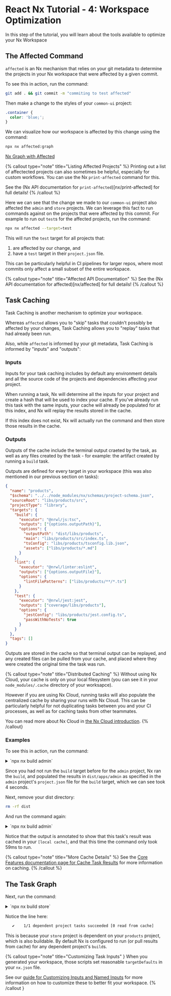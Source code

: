# React Nx Tutorial - 4: Workspace Optimization

In this step of the tutorial, you will learn about the tools available to optimize your Nx Workspace

## The Affected Command

`affected` is an Nx mechanism that relies on your git metadata to determine the projects in your Nx workspace that were affected by a given commit.

To see this in action, run the command:

```bash
git add . && git commit -m "commiting to test affected"
```

Then make a change to the styles of your `common-ui` project:

```css {% filename="libs/common-ui/src/lib/common-ui.module.css" }
.container {
  color: 'blue;';
}
```

We can visualize how our workspace is affected by this change using the command:

```bash
npx nx affected:graph
```

[Nx Graph with Affected](/react-tutorial/nx-graph-with-affected.png)

{% callout type="note" title="Listing Affected Projects" %}
Printing out a list of affectected projects can also sometimes be helpful, especially for custom workflows. You can use the Nx `print-affected` command for this.

See the (Nx API documentation for `print-affected`)[nx/print-affected] for full details!
{% /callout %}

Here we can see that the change we made to our `common-ui` project also affected the `admin` and `store` projects. We can leverage this fact to run commands against on the projects that were affected by this commit. For example to run out `test`s for the affected projects, run the command:

```bash
npx nx affected --target=test
```

This will run the `test` target for all projects that:

1. are affected by our change, and
2. have a `test` target in their `project.json` file.

This can be particularly helpful in CI pipelines for larger repos, where most commits only affect a small subset of the entire workspace.

{% callout type="note" title="Affected API Documentation" %}
See the (Nx API documentation for affected)[nx/affected] for full details!
{% /callout %}

## Task Caching

Task Caching is another mechanism to optimize your workspace.

Whereas `affected` allows you to "skip" tasks that couldn't possibly be affected by your changes, Task Caching allows you to "replay" tasks that had already been run.

Also, while `affected` is informed by your git metadata, Task Caching is informed by "inputs" and "outputs":

### Inputs

Inputs for your task caching includes by default any environment details and all the source code of the projects and dependencies affecting your project.

When running a task, Nx will determine all the inputs for your project and create a hash that will be used to index your cache. If you've already run this task with the same inputs, your cache will already be populated for at this index, and Nx will replay the results stored in the cache.

If this index does not exist, Nx will actually run the command and then store those results in the cache.

### Outputs

Outputs of the cache include the terminal output craeted by the task, as well as any files created by the task - for example: the artifact created by running a `build` task.

Outputs are defined for every target in your workspace (this was also mentioned in our previous section on tasks):

```json {% filename="libs/products/project.json" %}
{
  "name": "products",
  "$schema": "../../node_modules/nx/schemas/project-schema.json",
  "sourceRoot": "libs/products/src",
  "projectType": "library",
  "targets": {
    "build": {
      "executor": "@nrwl/js:tsc",
      "outputs": ["{options.outputPath}"],
      "options": {
        "outputPath": "dist/libs/products",
        "main": "libs/products/src/index.ts",
        "tsConfig": "libs/products/tsconfig.lib.json",
        "assets": ["libs/products/*.md"]
      }
    },
    "lint": {
      "executor": "@nrwl/linter:eslint",
      "outputs": ["{options.outputFile}"],
      "options": {
        "lintFilePatterns": ["libs/products/**/*.ts"]
      }
    },
    "test": {
      "executor": "@nrwl/jest:jest",
      "outputs": ["coverage/libs/products"],
      "options": {
        "jestConfig": "libs/products/jest.config.ts",
        "passWithNoTests": true
      }
    }
  },
  "tags": []
}
```

Outputs are stored in the cache so that terminal output can be replayed, and any created files can be pulled from your cache, and placed where they were created the original time the task was run.

{% callout type="note" title="Distributed Caching" %}
Without using Nx Cloud, your cache is only on your local filesystem (you can see it in your `node_modules/.cache` directory of your worksapce).

However if you are using Nx Cloud, running tasks will also populate the centralized cache by sharing your runs with Nx Cloud. This can be particularly helpful for not duplicating tasks between you and your CI processes, as well as for caching tasks from other teammates.

You can read more about Nx Cloud in [the Nx Cloud introduction](/nx-cloud/intro/what-is-nx-cloud).
{% /callout}

### Examples

To see this in action, run the command:

<details>
<summary>`npx nx build admin`</summary>

```bash

> nx run admin:build:production

Entrypoint main 139 KiB = runtime.54e36ebee261465d.js 1.19 KiB main.623d91691bdb6754.css 42 bytes main.303fe7c1dcf5306b.js 137 KiB
Entrypoint polyfills 93.5 KiB = runtime.54e36ebee261465d.js 1.19 KiB polyfills.bd0d0abec287a28e.js 92.3 KiB
Entrypoint styles 1.19 KiB = runtime.54e36ebee261465d.js 1.19 KiB styles.ef46db3751d8e999.css 0 bytes
chunk (runtime: runtime) main.623d91691bdb6754.css, main.303fe7c1dcf5306b.js (main) 144 KiB (javascript) 50 bytes (css/mini-extract) [initial] [rendered]
chunk (runtime: runtime) polyfills.bd0d0abec287a28e.js (polyfills) 301 KiB [initial] [rendered]
chunk (runtime: runtime) styles.ef46db3751d8e999.css (styles) 50 bytes (javascript) 80 bytes (css/mini-extract) [initial] [rendered]
chunk (runtime: runtime) runtime.54e36ebee261465d.js (runtime) 3.23 KiB [entry] [rendered]
webpack compiled successfully (0c0df3e6c70c6b7b)

 ———————————————————————————————————————————————————————————————————————————————————————————————————————————————————————————————————————————————————————————————————————————————————————————————————————————————————————————————————————————————————————————————————————————————————————————————————————————————————

 >  NX   Successfully ran target build for project admin (4s)
```

</details>

Since you had not run the `build` target before for the `admin` project, Nx ran the `build`, and populated the results in `dist/apps/admin` as specified in the `admin` project's `project.json` file for the `build` target, which we can see took 4 seconds.

Next, remove your dist directory:

```bash
rm -rf dist
```

And run the command again:

<details>
<summary>`npx nx build admin`</summary>

```bash

> nx run admin:build:production  [local cache]

Entrypoint main 139 KiB = runtime.54e36ebee261465d.js 1.19 KiB main.623d91691bdb6754.css 42 bytes main.303fe7c1dcf5306b.js 137 KiB
Entrypoint polyfills 93.5 KiB = runtime.54e36ebee261465d.js 1.19 KiB polyfills.bd0d0abec287a28e.js 92.3 KiB
Entrypoint styles 1.19 KiB = runtime.54e36ebee261465d.js 1.19 KiB styles.ef46db3751d8e999.css 0 bytes
chunk (runtime: runtime) main.623d91691bdb6754.css, main.303fe7c1dcf5306b.js (main) 144 KiB (javascript) 50 bytes (css/mini-extract) [initial] [rendered]
chunk (runtime: runtime) polyfills.bd0d0abec287a28e.js (polyfills) 301 KiB [initial] [rendered]
chunk (runtime: runtime) styles.ef46db3751d8e999.css (styles) 50 bytes (javascript) 80 bytes (css/mini-extract) [initial] [rendered]
chunk (runtime: runtime) runtime.54e36ebee261465d.js (runtime) 3.23 KiB [entry] [rendered]
webpack compiled successfully (0c0df3e6c70c6b7b)

 ———————————————————————————————————————————————————————————————————————————————————————————————————————————————————————————————————————————————————————————————————————————————————————————————————————————————————————————————————————————————————————————————————————————————————————————————————————————————————

 >  NX   Successfully ran target build for project admin (59ms)

   Nx read the output from the cache instead of running the command for 1 out of 1 tasks.
```

</details>

Notice that the output is annotated to show that this task's result was cached in your `[local cache]`, and that this time the command only took 59ms to run.

{% callout type="note" title="More Cache Details" %}
See the [Core Features documentation page for Cache Task Results](/core-features/cache-task-results) for more information on caching.
{% /callout %}

## The Task Graph

Next, run the command:

<details>
<summary>`npx nx build store`</summary>

```bash
   ✔    1/1 dependent project tasks succeeded [0 read from cache]

   Hint: you can run the command with --verbose to see the full dependent project outputs

 ———————————————————————————————————————————————————————————————————————————————————————————————————————————————————————————————————————————————————————————————————————————————————————————————————————————————————————————————————————————————————————————————————————————————————————————————————————————————————


> nx run store:build:production

Entrypoint main 139 KiB = runtime.54e36ebee261465d.js 1.19 KiB main.623d91691bdb6754.css 42 bytes main.94f9a4a3cec4f056.js 138 KiB
Entrypoint polyfills 93.5 KiB = runtime.54e36ebee261465d.js 1.19 KiB polyfills.bd0d0abec287a28e.js 92.3 KiB
Entrypoint styles 1.19 KiB = runtime.54e36ebee261465d.js 1.19 KiB styles.ef46db3751d8e999.css 0 bytes
chunk (runtime: runtime) main.623d91691bdb6754.css, main.94f9a4a3cec4f056.js (main) 145 KiB (javascript) 50 bytes (css/mini-extract) [initial] [rendered]
chunk (runtime: runtime) polyfills.bd0d0abec287a28e.js (polyfills) 301 KiB [initial] [rendered]
chunk (runtime: runtime) styles.ef46db3751d8e999.css (styles) 50 bytes (javascript) 80 bytes (css/mini-extract) [initial] [rendered]
chunk (runtime: runtime) runtime.54e36ebee261465d.js (runtime) 3.23 KiB [entry] [rendered]
webpack compiled successfully (06e95dfdacea84c7)

 ———————————————————————————————————————————————————————————————————————————————————————————————————————————————————————————————————————————————————————————————————————————————————————————————————————————————————————————————————————————————————————————————————————————————————————————————————————————————————

 >  NX   Successfully ran target build for project store and 1 task(s) it depends on (5s)
```

</details>

Notice the line here:

```bash
   ✔    1/1 dependent project tasks succeeded [0 read from cache]
```

This is because your `store` project is dependent on your `products` project, which is also buildable. By default Nx is configured to run (or pull results from cache) for any dependent project's `build`s.

{% callout type="note" title="Customizing Task Inputs" }
When you generated your workspace, those scripts set reasonable `targetDefaults` in your `nx.json` file.

See our [guide for Customizing Inputs and Named Inputs](/more-concepts/customizing-inputs) for more information on how to customize these to better fit your workspace.
{% /callout }
